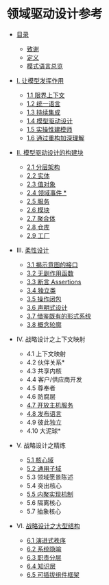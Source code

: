 # 领域驱动设计参考

- [目录](README.md)
  - [致谢](cn_0.1_acknowledgement.md)  
  - [定义](cn_0.2_definitions.md)  
  - [模式语言总览](cn_0.3_pattern_language_overview.md)  

- [I. 让模型发挥作用](cn_1.0_putting_the_model_to_work.md)
  - [1.1 限界上下文](cn_1.1_bounted_context.md)
  - [1.2 统一语言](cn_1.2_ubiquitous_language.md)
  - [1.3 持续集成](cn_1.3_continuous_integration.md)
  - [1.4 模型驱动设计](cn_1.4_model_driven_design.md)
  - [1.5 实操性建模师](cn_1.5_hands_on_modlers.md)
  - [1.6 通过重构加深理解](cn_1.6_refactoring_toward_deeper_insight.md)

- [II. 模型驱动设计的构建块](cn_2.0_building_blocks_of_a_model_driven_design.md)  
  - [2.1 分层架构](cn_2.1_layered_architecture.md)  
  - [2.2 实体](cn_2.2_entities.md)
  - [2.3 值对象](cn_2.3_value_objects.md)
  - [2.4 领域事件 *](cn_2.4_domain_events.md)  
  - [2.5 服务](cn_2.5_services.md)  
  - [2.6 模块](cn_2.6_modules.md)  
  - [2.7 聚合体](cn_2.7_aggregate.md)  
  - [2.8 仓库](cn_2.8_repositories.md)  
  - [2.9 工厂](cn_2.9_factories.md)

- III. [柔性设计](cn_3.0_supple_design.md)
  - [3.1 揭示意图的接口](cn_3.1_intention_revealing_interfaces.md)
  - [3.2 无副作用函数](cn_3.2_side_effect_free_functions.md)
  - [3.3 断言 Assertions](cn_3.3_assertions.md)  
  - [3.4 独立类](cn_3.4_standalone_classes.md)  
  - [3.5 操作闭包](cn_3.5_closure_of_operations.md)  
  - [3.6 声明式设计](cn_3.6_declarative_design.md)  
  - [3.7 借鉴既有的形式系统](cn_3.7_drawing_on_established_formalisms.md)  
  - [3.8 概念轮廓](cn_3.8_conceptual_contours.md)  

- IV. 战略设计之上下文映射

  - 4.1 上下文映射  
  - 4.2 伙伴关系*  
  - 4.3 共享内核  
  - 4.4 客户/供应商开发  
  - 4.5 尊奉者
  - 4.6 防腐层
  - [4.7 开放主机服务](cn_4.7_open_host_service.md)  
  - [4.8 发布语言](cn_4.8_published_language.md)  
  - 4.9 彼此独立  
  - 4.10 大泥球*  

- V. 战略设计之精炼

  - [5.1 核心域](cn_5.1_core_domain.md)
  - [5.2 通用子域](cn_5.2_generic_subdomains.md)  
  - 5.3 领域愿景陈述  
  - 5.4 突出核心  
  - [5.5 内聚实现机制](cn_5.5_cohesive_mechanisms.md)  
  - 5.6 隔离核心  
  - 5.7 抽象核心  

- VI. [战略设计之大型结构](cn_6.0_large_scale_structure.md)  

  - [6.1 演进式秩序](cn_6.1_evolving_order.md)  
  - [6.2 系统隐喻](cn_6.2_system_metaphor.md)  
  - [6.3 职责分层](cn_6.3_responsibility_layers.md)  
  - [6.4 知识层](cn_6.4_knowledge_level.md)  
  - [6.5 可插拔组件框架](cn_6.5_pluggable_component_framework.md)  
